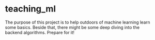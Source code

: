 # teaching_ml
The purpose of this project is to help outdoors of machine learning learn some basics. Beside that, there might be some deep diving into the backend algorithms. Prepare for it!
